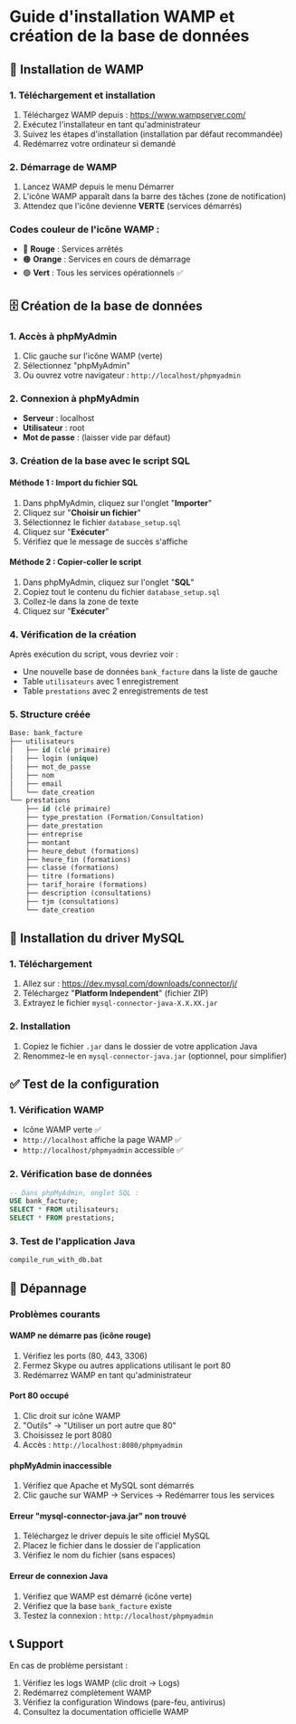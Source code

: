 # Guide d'installation WAMP et création de la base de données

## 🔧 Installation de WAMP

### 1. Téléchargement et installation

1. Téléchargez WAMP depuis : https://www.wampserver.com/
2. Exécutez l'installateur en tant qu'administrateur
3. Suivez les étapes d'installation (installation par défaut recommandée)
4. Redémarrez votre ordinateur si demandé

### 2. Démarrage de WAMP

1. Lancez WAMP depuis le menu Démarrer
2. L'icône WAMP apparaît dans la barre des tâches (zone de notification)
3. Attendez que l'icône devienne **VERTE** (services démarrés)

### Codes couleur de l'icône WAMP :

- 🔴 **Rouge** : Services arrêtés
- 🟠 **Orange** : Services en cours de démarrage
- 🟢 **Vert** : Tous les services opérationnels ✅

## 🗄️ Création de la base de données

### 1. Accès à phpMyAdmin

1. Clic gauche sur l'icône WAMP (verte)
2. Sélectionnez "phpMyAdmin"
3. Ou ouvrez votre navigateur : `http://localhost/phpmyadmin`

### 2. Connexion à phpMyAdmin

- **Serveur** : localhost
- **Utilisateur** : root
- **Mot de passe** : (laisser vide par défaut)

### 3. Création de la base avec le script SQL

#### Méthode 1 : Import du fichier SQL

1. Dans phpMyAdmin, cliquez sur l'onglet "**Importer**"
2. Cliquez sur "**Choisir un fichier**"
3. Sélectionnez le fichier `database_setup.sql`
4. Cliquez sur "**Exécuter**"
5. Vérifiez que le message de succès s'affiche

#### Méthode 2 : Copier-coller le script

1. Dans phpMyAdmin, cliquez sur l'onglet "**SQL**"
2. Copiez tout le contenu du fichier `database_setup.sql`
3. Collez-le dans la zone de texte
4. Cliquez sur "**Exécuter**"

### 4. Vérification de la création

Après exécution du script, vous devriez voir :

- Une nouvelle base de données `bank_facture` dans la liste de gauche
- Table `utilisateurs` avec 1 enregistrement
- Table `prestations` avec 2 enregistrements de test

### 5. Structure créée

```sql
Base: bank_facture
├── utilisateurs
│   ├── id (clé primaire)
│   ├── login (unique)
│   ├── mot_de_passe
│   ├── nom
│   ├── email
│   └── date_creation
└── prestations
    ├── id (clé primaire)
    ├── type_prestation (Formation/Consultation)
    ├── date_prestation
    ├── entreprise
    ├── montant
    ├── heure_debut (formations)
    ├── heure_fin (formations)
    ├── classe (formations)
    ├── titre (formations)
    ├── tarif_horaire (formations)
    ├── description (consultations)
    ├── tjm (consultations)
    └── date_creation
```

## 🔧 Installation du driver MySQL

### 1. Téléchargement

1. Allez sur : https://dev.mysql.com/downloads/connector/j/
2. Téléchargez "**Platform Independent**" (fichier ZIP)
3. Extrayez le fichier `mysql-connector-java-X.X.XX.jar`

### 2. Installation

1. Copiez le fichier `.jar` dans le dossier de votre application Java
2. Renommez-le en `mysql-connector-java.jar` (optionnel, pour simplifier)

## ✅ Test de la configuration

### 1. Vérification WAMP

- Icône WAMP verte ✅
- `http://localhost` affiche la page WAMP ✅
- `http://localhost/phpmyadmin` accessible ✅

### 2. Vérification base de données

```sql
-- Dans phpMyAdmin, onglet SQL :
USE bank_facture;
SELECT * FROM utilisateurs;
SELECT * FROM prestations;
```

### 3. Test de l'application Java

```cmd
compile_run_with_db.bat
```

## 🚨 Dépannage

### Problèmes courants

#### WAMP ne démarre pas (icône rouge)

1. Vérifiez les ports (80, 443, 3306)
2. Fermez Skype ou autres applications utilisant le port 80
3. Redémarrez WAMP en tant qu'administrateur

#### Port 80 occupé

1. Clic droit sur icône WAMP
2. "Outils" → "Utiliser un port autre que 80"
3. Choisissez le port 8080
4. Accès : `http://localhost:8080/phpmyadmin`

#### phpMyAdmin inaccessible

1. Vérifiez que Apache et MySQL sont démarrés
2. Clic gauche sur WAMP → Services → Redémarrer tous les services

#### Erreur "mysql-connector-java.jar" non trouvé

1. Téléchargez le driver depuis le site officiel MySQL
2. Placez le fichier dans le dossier de l'application
3. Vérifiez le nom du fichier (sans espaces)

#### Erreur de connexion Java

1. Vérifiez que WAMP est démarré (icône verte)
2. Vérifiez que la base `bank_facture` existe
3. Testez la connexion : `http://localhost/phpmyadmin`

## 📞 Support

En cas de problème persistant :

1. Vérifiez les logs WAMP (clic droit → Logs)
2. Redémarrez complètement WAMP
3. Vérifiez la configuration Windows (pare-feu, antivirus)
4. Consultez la documentation officielle WAMP
